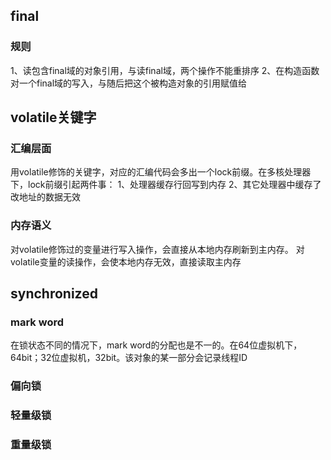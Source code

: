 ## final

### 规则
1、读包含final域的对象引用，与读final域，两个操作不能重排序
2、在构造函数对一个final域的写入，与随后把这个被构造对象的引用赋值给

## volatile关键字
### 汇编层面
用volatile修饰的关键字，对应的汇编代码会多出一个lock前缀。在多核处理器下，lock前缀引起两件事：
1、处理器缓存行回写到内存
2、其它处理器中缓存了改地址的数据无效

### 内存语义
对volatile修饰过的变量进行写入操作，会直接从本地内存刷新到主内存。
对volatile变量的读操作，会使本地内存无效，直接读取主内存

## synchronized

### mark word
在锁状态不同的情况下，mark word的分配也是不一的。在64位虚拟机下，64bit；32位虚拟机，32bit。该对象的某一部分会记录线程ID

### 偏向锁
### 轻量级锁
### 重量级锁